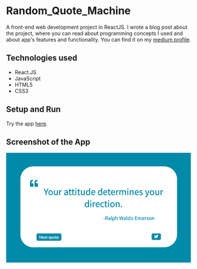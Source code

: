 # Random_Quote_Machine
A front-end web development project in ReactJS. I wrote a blog post about the project, where you can read about programming concepts I used and about app's features and functionality. You can find it on my [medium profile](https://medium.com/@marko.libor/random-quote-machine-b5f7e05bdba6).

## Technologies used
* React.JS
* JavaScript 
* HTML5
* CSS3

## Setup and Run

Try the app [here](https://20wo6.codesandbox.io/).

## Screenshot of the App
![Screenshot of the App](./screenshot.png)